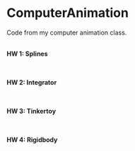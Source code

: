 # ComputerAnimation
Code from my computer animation class.

<br>
<b>HW 1: Splines</b>


<br><br>
<b>HW 2: Integrator</b>


<br><br>
<b>HW 3: Tinkertoy</b>


<br><br>
<b>HW 4: Rigidbody</b>
